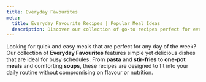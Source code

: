 ```yaml
---
title: Everyday Favourites
meta:
  title: Everyday Favourite Recipes | Popular Meal Ideas
  description: Discover our collection of go-to recipes perfect for everyday cooking. These reliable favourites are quick to prepare, delicious, and sure to please everyone.
---
```


Looking for quick and easy meals that are perfect for any day of the week? Our collection of **Everyday Favourites** features simple yet delicious dishes that are ideal for busy schedules. From **pasta** and **stir-fries** to **one-pot meals** and comforting **soups**, these recipes are designed to fit into your daily routine without compromising on flavour or nutrition.
